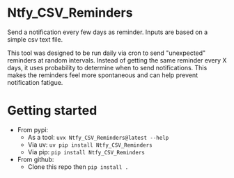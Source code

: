 
# Ntfy_CSV_Reminders
Send a notification every few days as reminder. Inputs are based on a simple csv text file.

This tool was designed to be run daily via cron to send "unexpected" reminders at random intervals. Instead of getting the same reminder every X days, it uses probability to determine when to send notifications. This makes the reminders feel more spontaneous and can help prevent notification fatigue.

# Getting started
* From pypi:
    * As a tool: `uvx Ntfy_CSV_Reminders@latest --help`
    * Via uv: `uv pip install Ntfy_CSV_Reminders`
    * Via pip: `pip install Ntfy_CSV_Reminders`
* From github:
    * Clone this repo then `pip install .`
